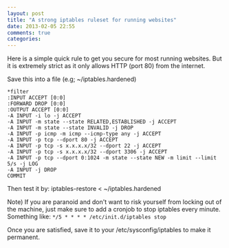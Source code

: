 ```yaml
---
layout: post
title: "A strong iptables ruleset for running websites"
date: 2013-02-05 22:55
comments: true
categories: 
---
```


Here is a simple quick rule to get you secure for most running websites. But it is extremely strict as it only allows HTTP (port 80) from the internet.

Save this into a file (e.g; ~/iptables.hardened)

	*filter
	:INPUT ACCEPT [0:0]
	:FORWARD DROP [0:0]
	:OUTPUT ACCEPT [0:0]
	-A INPUT -i lo -j ACCEPT
	-A INPUT -m state --state RELATED,ESTABLISHED -j ACCEPT
	-A INPUT -m state --state INVALID -j DROP
	-A INPUT -p icmp -m icmp --icmp-type any -j ACCEPT
	-A INPUT -p tcp --dport 80 -j ACCEPT
	-A INPUT -p tcp -s x.x.x.x/32 --dport 22 -j ACCEPT
	-A INPUT -p tcp -s x.x.x.x/32 --dport 3306 -j ACCEPT
	-A INPUT -p tcp --dport 0:1024 -m state --state NEW -m limit --limit 5/s -j LOG
	-A INPUT -j DROP
	COMMIT

Then test it by:
     iptables-restore < ~/iptables.hardened

Note) If you are paranoid and don't want to risk yourself from locking out of the machine, just make sure to add a cronjob to stop iptables every minute.
Something like:
`*/5 * * * * /etc/init.d/iptables stop`

Once you are satisfied, save it to your /etc/sysconfig/iptables to make it permanent.
